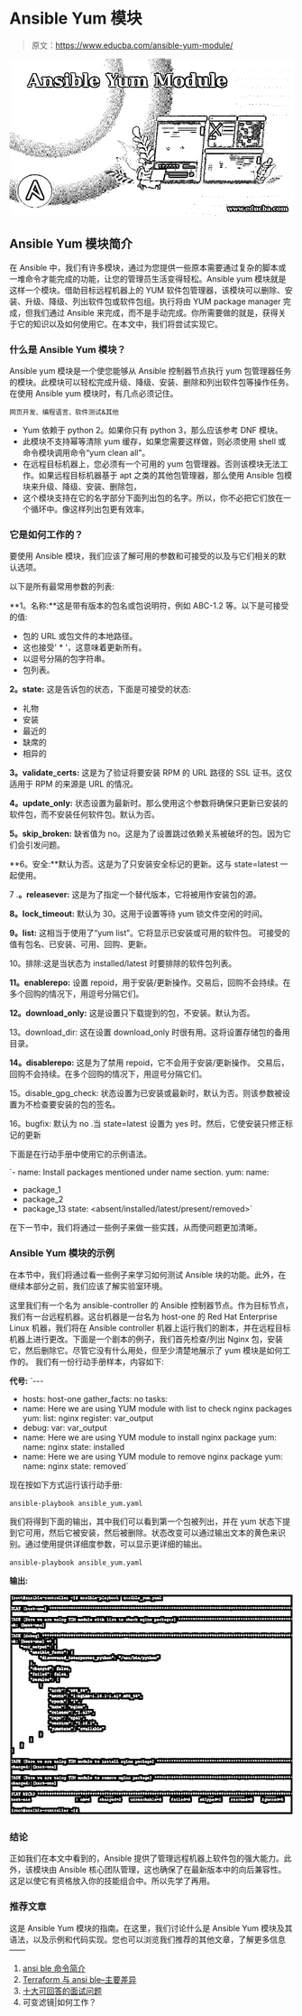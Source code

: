 # Ansible Yum 模块

> 原文：<https://www.educba.com/ansible-yum-module/>

![Ansible Yum Module](img/26955845bbf4b7aea2c31b3fbea5059f.png)



## Ansible Yum 模块简介

在 Ansible 中，我们有许多模块，通过为您提供一些原本需要通过复杂的脚本或一堆命令才能完成的功能，让您的管理员生活变得轻松。Ansible yum 模块就是这样一个模块。借助目标远程机器上的 YUM 软件包管理器，该模块可以删除、安装、升级、降级、列出软件包或软件包组。执行将由 YUM package manager 完成，但我们通过 Ansible 来完成，而不是手动完成。你所需要做的就是，获得关于它的知识以及如何使用它。在本文中，我们将尝试实现它。

### 什么是 Ansible Yum 模块？

Ansible yum 模块是一个使您能够从 Ansible 控制器节点执行 yum 包管理器任务的模块。此模块可以轻松完成升级、降级、安装、删除和列出软件包等操作任务。在使用 Ansible yum 模块时，有几点必须记住。

<small>网页开发、编程语言、软件测试&其他</small>

*   Yum 依赖于 python 2。如果你只有 python 3，那么应该参考 DNF 模块。
*   此模块不支持幂等清除 yum 缓存，如果您需要这样做，则必须使用 shell 或命令模块调用命令“yum clean all”。
*   在远程目标机器上，您必须有一个可用的 yum 包管理器。否则该模块无法工作。如果远程目标机器基于 apt 之类的其他包管理器，那么使用 Ansible 包模块来升级、降级、安装、删除包，
*   这个模块支持在它的名字部分下面列出包的名字。所以，你不必把它们放在一个循环中。像这样列出包更有效率。

### 它是如何工作的？

要使用 Ansible 模块，我们应该了解可用的参数和可接受的以及与它们相关的默认选项。

以下是所有最常用参数的列表:

**1。名称:**这是带有版本的包名或包说明符，例如 ABC-1.2 等。以下是可接受的值:

*   包的 URL 或包文件的本地路径。
*   这也接受' * '，这意味着更新所有。
*   以逗号分隔的包字符串。
*   包列表。

**2。state:** 这是告诉包的状态，下面是可接受的状态:

*   礼物
*   安装
*   最近的
*   缺席的
*   相异的

**3。validate_certs:** 这是为了验证将要安装 RPM 的 URL 路径的 SSL 证书。这仅适用于 RPM 的来源是 URL 的情况。

**4。update_only:** 状态设置为最新时。那么使用这个参数将确保只更新已安装的软件包，而不安装任何软件包。默认为否。

**5。skip_broken:** 缺省值为 no。这是为了设置跳过依赖关系被破坏的包。因为它们会引发问题。

**6。安全:**默认为否。这是为了只安装安全标记的更新。这与 state=latest 一起使用。

7 .**。releasever:** 这是为了指定一个替代版本，它将被用作安装包的源。

**8。lock_timeout:** 默认为 30。这用于设置等待 yum 锁文件空闲的时间。

**9。list:** 这相当于使用了“yum list”。它将显示已安装或可用的软件包。
可接受的值有包名、已安装、可用、回购、更新。

10。排除:这是当状态为 installed/latest 时要排除的软件包列表。

**11。enablerepo:** 设置 repoid，用于安装/更新操作。交易后，回购不会持续。在多个回购的情况下，用逗号分隔它们。

**12。download_only:** 这是设置只下载提到的包，不安装。默认为否。

13。download_dir: 这在设置 download_only 时很有用。这将设置存储包的备用目录。

**14。disablerepo:** 这是为了禁用 repoid，它不会用于安装/更新操作。
交易后，回购不会持续。在多个回购的情况下，用逗号分隔它们。

15。disable_gpg_check: 状态设置为已安装或最新时，默认为否。则该参数被设置为不检查要安装的包的签名。

16。bugfix: 默认为 no .当 state=latest 设置为 yes 时。然后，它使安装只修正标记的更新

下面是在行动手册中使用它的示例语法。

`- name: Install packages mentioned under name section. yum:
name:
- package_1
- package_2
- package_13
state: <absent/installed/latest/present/removed>`

在下一节中，我们将通过一些例子来做一些实践，从而使问题更加清晰。

### Ansible Yum 模块的示例

在本节中，我们将通过看一些例子来学习如何测试 Ansible 块的功能。此外，在继续本部分之前，我们应该了解实验室环境。

这里我们有一个名为 ansible-controller 的 Ansible 控制器节点。作为目标节点，我们有一台远程机器。这台机器是一台名为 host-one 的 Red Hat Enterprise Linux 机器，我们将在 Ansible controller 机器上运行我们的剧本，并在远程目标机器上进行更改。下面是一个剧本的例子，我们首先检查/列出 Nginx 包，安装它，然后删除它。尽管它没有什么用处，但至少清楚地展示了 yum 模块是如何工作的。
我们有一份行动手册样本，内容如下:

**代号:**
`---
- hosts: host-one gather_facts: no tasks:
- name: Here we are using YUM module with list to check nginx packages yum:
list: nginx
register: var_output
- debug:
var: var_output
- name: Here we are using YUM module to install nginx package yum:
name: nginx state: installed
- name: Here we are using YUM module to remove nginx package yum:
name: nginx state: removed`

现在按如下方式运行该行动手册:

`ansible-playbook ansible_yum.yaml`

我们将得到下面的输出，其中我们可以看到第一个包被列出，并在 yum 状态下提到它可用，然后它被安装，然后被删除。状态改变可以通过输出文本的黄色来识别。通过使用提供详细度参数，可以显示更详细的输出。

`ansible-playbook ansible_yum.yaml`

**输出:**

![Ansible Yum Module Example](img/ad84b981a7eb431817677b15089733ef.png)



### 结论

正如我们在本文中看到的，Ansible 提供了管理远程机器上软件包的强大能力。此外，该模块由 Ansible 核心团队管理，这也确保了在最新版本中的向后兼容性。这足以使它有资格放入你的技能组合中。所以先学了再用。

### 推荐文章

这是 Ansible Yum 模块的指南。在这里，我们讨论什么是 Ansible Yum 模块及其语法，以及示例和代码实现。您也可以浏览我们推荐的其他文章，了解更多信息——

1.  [ansi ble 命令简介](https://www.educba.com/ansible-commands/)
2.  [Terraform 与 ansi ble–主要差异](https://www.educba.com/terraform-vs-ansible/)
3.  [十大可回答的面试问题](https://www.educba.com/ansible-interview-questions/)
4.  可变滤镜|如何工作？





